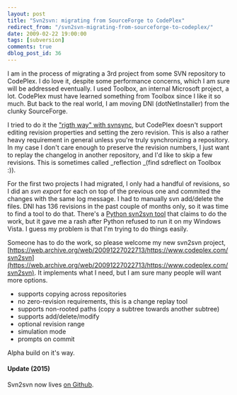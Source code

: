 ```yaml
---
layout: post
title: "Svn2svn: migrating from SourceForge to CodePlex"
redirect_from: "/svn2svn-migrating-from-sourceforge-to-codeplex/"
date: 2009-02-22 19:00:00
tags: [subversion]
comments: true
dblog_post_id: 36
---
```

I am in the process of migrating a 3rd project from some SVN repository to CodePlex. I do love it, despite some performance concerns, which I am sure will be addressed eventually. I used Toolbox, an internal Microsoft project, a lot. CodePlex must have learned something from Toolbox since I like it so much. But back to the real world, I am moving DNI (dotNetInstaller) from the clunky SourceForge.

I tried to do it the ["rigth way" with svnsync](https://blogs.collab.net/subversion/mirroring-repos), but CodePlex doesn't support editing revision properties and setting the zero revision. This is also a rather heavy requirement in general unless you're truly synchronizing a repository. In my case I don't care enough to preserve the revision numbers, I just want to replay the changelog in another repository, and I'd like to skip a few revisions. This is sometimes called _reflection _(find sdreflect on Toolbox :)).

For the first two projects I had migrated, I only had a handful of revisions, so I did an _svn export_ for each on top of the previous one and commited the changes with the same log message. I had to manually svn add/delete the files. DNI has 136 revisions in the past couple of months only, so it was time to find a tool to do that. There's a [Python svn2svn tool](https://code.google.com/p/svn2svn/) that claims to do the work, but it gave me a rash after Python refused to run it on my Windows Vista. I guess my problem is that I'm trying to do things easily.

Someone has to do the work, so please welcome my new svn2svn project, [https://web.archive.org/web/20091227022713/https://www.codeplex.com/svn2svn](https://web.archive.org/web/20091227022713/https://www.codeplex.com/svn2svn). It implements what I need, but I am sure many people will want more options.

- supports copying across repositories
- no zero-revision requirements, this is a change replay tool
- supports non-rooted paths (copy a subtree towards another subtree)
- supports add/delete/modify
- optional revision range
- simulation mode
- prompts on commit

Alpha build on it's way.

#### Update (2015)

Svn2svn now lives [on Github](https://github.com/dblock/svn2svn).
